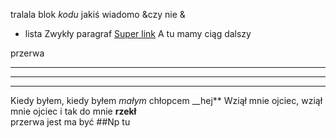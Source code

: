 tralala
	blok *kodu*
	jakiś wiadomo &czy nie & 
+ lista
Zwykły paragraf
[Super link](https://daringfireball.net/projects/markdown/syntax "markdown syntax")
A tu mamy ciąg dalszy

przerwa

------
______
******
Kiedy byłem, kiedy byłem *małym* chłopcem __hej**
Wziął mnie ojciec, wziął mnie ojciec i tak do mnie **rzekł**  
przerwa jest ma być
##Np tu
